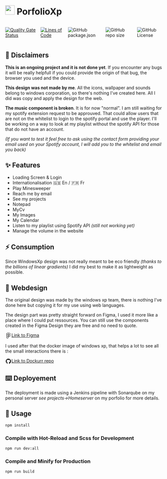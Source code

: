 # <img src="https://lh6.googleusercontent.com/proxy/O0jtLgr-_kq0MLNcfc-mNens2PSj9oDn4296O8SgMRO2hv4SrTtKjTZN6iecZPdxD67l6YUk26QL0raQ818tXOioabNh1mYpQxQfHw" width="30px"> PorfolioXp

<div style="display: flex; gap: 12px;">

[![Quality Gate Status](https://sonarqube.rocketegg.systems/api/project_badges/measure?project=PortfolioXp&metric=alert_status&token=sqb_c0b5f74b6c031ae2f329c6c588e3c8bc48556788)](https://sonarqube.rocketegg.systems/dashboard?id=PortfolioXp)

[![Lines of Code](https://sonarqube.rocketegg.systems/api/project_badges/measure?project=PortfolioXp&metric=ncloc&token=sqb_c0b5f74b6c031ae2f329c6c588e3c8bc48556788)](https://sonarqube.rocketegg.systems/dashboard?id=PortfolioXp)

![GitHub package.json ](https://img.shields.io/github/package-json/v/UnMugViolet/portfolio/main)

![GitHub repo size](https://img.shields.io/github/repo-size/UnMugViolet/portfolio)

![GitHub License](https://img.shields.io/github/license/UnMugViolet/portfolio)

</div>

## 👷 Disclaimers

**This is an ongoing project and it is not done yet**.
If you encounter any bugs it will be really helpfull if you could provide the origin of that bug, the browser you used and the device.

**This design was not made by me**.
All the icons, wallpaper and sounds belong to windows corporation, so there's nothing I've created here. All I did was copy and apply the design for the web.

**The music component is broken**.
It is for now "normal". I am still waiting for my spotify extension request to be approuved. That could allow users that are not on the whitelist to login to the spotify portal and use the player. I'll be working on a way to look at my playlist without the spotify API for those that do not have an account.

_(If you want to test it feel free to ask using the contact form providing your email used on your Spotify account, I will add you to the whitelist and email you back)_

## ✨ Features

- Loading Screen & Login
- Internationalisation 🇬🇧 En / 🇫🇷 Fr
- Play Minesweeper
- Reach me by email
- See my projects
- Notepad
- MyCv
- My Images
- My Calendar
- Listen to my playlist using Spotify API _(still not working yet)_
- Manage the volume in the website

## ⚡️ Consumption

Since WindowsXp design was not really meant to be eco friendly _(thanks to the billions of linear gradients)_
I did my best to make it as lightweight as possible.

<div id="wcb" class="carbonbadge"></div>
<script src="https://unpkg.com/website-carbon-badges@1.1.3/b.min.js" defer></script>

## 🎨 Webdesign

The original design was made by the windows xp team, there is nothing I've done here but copying it for my use using web languages.

The design part was pretty straight forward on Figma, I used it more like a place where I could put ressources.
You can still use the components created in the Figma Design they are free and no need to quote.

<a href="https://www.figma.com/design/8tPMCpOidM1YSSAZt516iK/Portfolio?node-id=0-1&t=JnfahWXeIxcdy3UJ-1">
<span><svg xmlns="http://www.w3.org/2000/svg" width="20px" height="20px" viewBox="0 0 32 32"><path fill="currentColor" d="M23.6 11.6c1-.6 1.7-1.5 2.1-2.6s.4-2.2.1-3.3s-1-2-1.9-2.7s-2.1-1-3.2-1h-9.2c-1.2 0-2.3.4-3.2 1c-1.1.7-1.7 1.7-2.1 2.7c-.3 1.1-.3 2.3.1 3.3c.4 1.1 1.1 2 2.1 2.6c-.7.5-1.4 1.1-1.8 1.9S6 15.1 6 16s.2 1.7.6 2.5s1 1.4 1.8 1.9c-1 .6-1.7 1.5-2.1 2.6s-.4 2.2-.1 3.3s1 2 2 2.7c.9.7 2.1 1 3.2 1c1.4 0 2.8-.6 3.9-1.5c1-1 1.6-2.3 1.6-3.7V20c1 .9 2.3 1.4 3.6 1.4h.1c1.2 0 2.3-.4 3.2-1c.9-.7 1.6-1.6 1.9-2.7s.3-2.2-.1-3.3c-.3-1.3-1.1-2.2-2-2.8m-6.7-7.9h3.7c.5 0 1 0 1.4.2c.5.2.9.4 1.2.8c.4.3.6.7.8 1.2s.3.9.3 1.4s-.1 1-.3 1.4s-.5.8-.8 1.2c-.4.3-.8.6-1.2.8c-.5.2-1 .2-1.4.2h-3.7zm-5.5 0h3.7v7h-3.7c-.9 0-1.8-.4-2.4-1.1c-.7-.6-1-1.5-1-2.4s.4-1.8 1-2.4s1.5-1 2.4-1.1M7.8 16c0-.9.4-1.8 1.1-2.5s1.6-1 2.6-1h3.7v7h-3.7c-1 0-1.9-.4-2.6-1c-.7-.7-1.1-1.6-1.1-2.5m7.3 8.7c0 1-.4 1.9-1.1 2.5c-.7.7-1.6 1-2.6 1c-.5 0-1 0-1.4-.2c-.5-.2-.9-.4-1.2-.7c-.4-.3-.6-.7-.8-1.2c-.2-.4-.3-.9-.3-1.4s.1-1 .3-1.4s.5-.8.8-1.2c.4-.3.8-.6 1.2-.8c.5-.2 1-.2 1.4-.2h3.7zm5.5-5.2h-.1c-.9 0-1.8-.4-2.4-1.1s-1-1.5-1-2.4s.4-1.8 1-2.4c.6-.7 1.5-1 2.4-1.1h.1c.5 0 1 0 1.4.2c.5.2.9.4 1.2.8c.4.3.6.7.8 1.2c.2.4.3.9.3 1.4s-.1 1-.3 1.4s-.5.8-.8 1.2c-.4.3-.8.6-1.2.8z"/></svg></span>
Link to Figma
</a>

I used after that the docker image of windows xp, that helps a lot to see all the small interactions there is :

<a href="https://github.com/dockur/windows">
  <span><svg xmlns="http://www.w3.org/2000/svg" width="20px" height="20px" viewBox="0 0 24 24"><path fill="currentColor" d="M12 2A10 10 0 0 0 2 12c0 4.42 2.87 8.17 6.84 9.5c.5.08.66-.23.66-.5v-1.69c-2.77.6-3.36-1.34-3.36-1.34c-.46-1.16-1.11-1.47-1.11-1.47c-.91-.62.07-.6.07-.6c1 .07 1.53 1.03 1.53 1.03c.87 1.52 2.34 1.07 2.91.83c.09-.65.35-1.09.63-1.34c-2.22-.25-4.55-1.11-4.55-4.92c0-1.11.38-2 1.03-2.71c-.1-.25-.45-1.29.1-2.64c0 0 .84-.27 2.75 1.02c.79-.22 1.65-.33 2.5-.33s1.71.11 2.5.33c1.91-1.29 2.75-1.02 2.75-1.02c.55 1.35.2 2.39.1 2.64c.65.71 1.03 1.6 1.03 2.71c0 3.82-2.34 4.66-4.57 4.91c.36.31.69.92.69 1.85V21c0 .27.16.59.67.5C19.14 20.16 22 16.42 22 12A10 10 0 0 0 12 2"/></svg></span>
Link to Dockurr repo
</a>


## ⌨️ Deployement

The deployment is made using a Jenkins pipeline with Sonarqube on my personal server _see projects->Homeserver_ on my porfolio for more details. 

## 🔨 Usage

```sh
npm install
```

### Compile with Hot-Reload and Scss for Development

```sh
npm run dev:all
```

### Compile and Minify for Production

```sh
npm run build
```

<style>
  a {
    display: table;
  }
  a span {
    display: table-cell;
    vertical-align: middle;
  }
</style>
